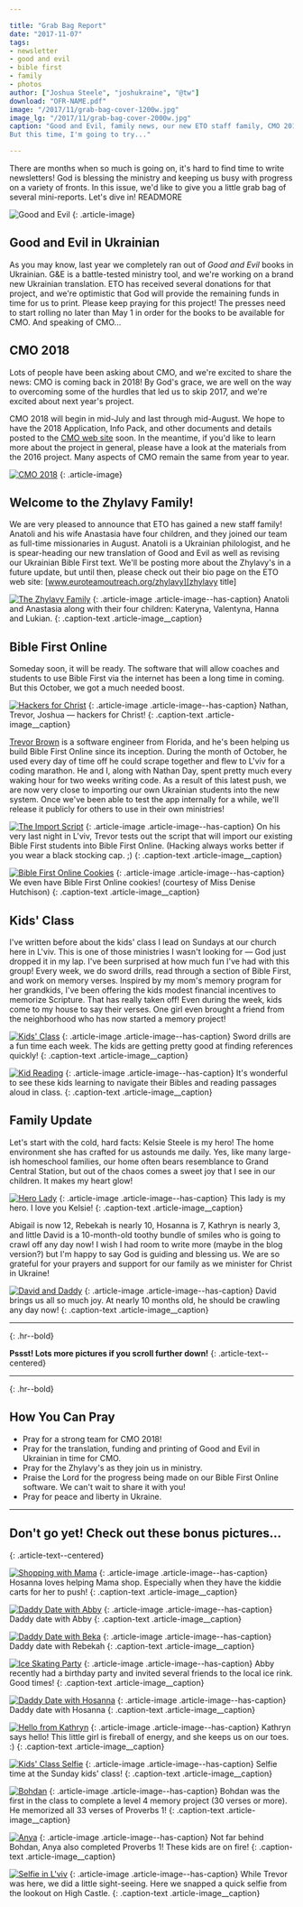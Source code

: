 ```yaml
---

title: "Grab Bag Report"
date: "2017-11-07"
tags:
- newsletter
- good and evil
- bible first
- family
- photos
author: ["Joshua Steele", "joshukraine", "@tw"]
download: "OFR-NAME.pdf"
image: "/2017/11/grab-bag-cover-1200w.jpg"
image_lg: "/2017/11/grab-bag-cover-2000w.jpg"
caption: "Good and Evil, family news, our new ETO staff family, CMO 2018 — where do I start? Two pages never seems enough to fit in all the news.
But this time, I'm going to try..."

---
```


There are months when so much is going on, it's hard to find time to write newsletters! God is blessing the ministry and keeping us busy with progress on a variety of fronts. In this issue, we'd like to give you a little grab bag of several mini-reports. Let's dive in! READMORE

![Good and Evil](https://d21yo20tm8bmc2.cloudfront.net/2017/11/ge-cover-250h.jpg)
{: .article-image}

## Good and Evil in Ukrainian

As you may know, last year we completely ran out of *Good and Evil* books in Ukrainian. G&E is a battle-tested ministry tool, and we're working on a brand new Ukrainian translation. ETO has received several donations for that project, and we're optimistic that God will provide the remaining funds in time for us to print. Please keep praying for this project! The presses need to start rolling no later than May 1 in order for the books to be available for CMO. And speaking of CMO...

## CMO 2018

Lots of people have been asking about CMO, and we're excited to share the news: CMO is coming back in 2018! By God's grace, we are well on the way to overcoming some of the hurdles that led us to skip 2017, and we're excited about next year's project.

CMO 2018 will begin in mid-July and last through mid-August. We hope to have the 2018 Application, Info Pack, and other documents and details posted to the [CMO web site][cmo title] soon. In the meantime, if you'd like to learn more about the project in general, please have a look at the materials from the 2016 project. Many aspects of CMO remain the same from year to year.

[![CMO 2018](https://d21yo20tm8bmc2.cloudfront.net/2017/11/cmo-logo-full-300w.png)](http://cmoproject.org)
{: .article-image}

## Welcome to the Zhylavy Family!

We are very pleased to announce that ETO has gained a new staff family! Anatoli and his wife Anastasia have four children, and they joined our team as full-time missionaries in August. Anatoli is a Ukrainian philologist, and he is spear-heading our new translation of Good and Evil as well as revising our Ukrainian Bible First text. We'll be posting more about the Zhylavy's in a future update, but until then, please check out their bio page on the ETO web site: [www.euroteamoutreach.org/zhylavy][zhylavy title]

[![The Zhylavy Family](https://d21yo20tm8bmc2.cloudfront.net/2017/11/zhylavy-family-550w.jpg)](https://d21yo20tm8bmc2.cloudfront.net/2017/11/zhylavy-family-2000w.jpg)
{: .article-image .article-image--has-caption}
Anatoli and Anastasia along with their four children: Kateryna, Valentyna, Hanna and Lukian.
{: .caption-text .article-image__caption}

## Bible First Online

Someday soon, it will be ready. The software that will allow coaches and students to use Bible First via the internet has been a long time in coming. But this October, we got a much needed boost.

[![Hackers for Christ](https://d21yo20tm8bmc2.cloudfront.net/2017/11/hackers-for-christ-550w.jpg)](https://d21yo20tm8bmc2.cloudfront.net/2017/11/hackers-for-christ-2000w.jpg)
{: .article-image .article-image--has-caption}
Nathan, Trevor, Joshua — hackers for Christ!
{: .caption-text .article-image__caption}

[Trevor Brown][stratus3d title] is a software engineer from Florida, and he's been helping us build Bible First Online since its inception. During the month of October, he used every day of time off he could scrape together and flew to L'viv for a coding marathon. He and I, along with Nathan Day, spent pretty much every waking hour for two weeks writing code. As a result of this latest push, we are now very close to importing our own Ukrainian students into the new system. Once we've been able to test the app internally for a while, we'll release it publicly for others to use in their own ministries!

[![The Import Script](https://d21yo20tm8bmc2.cloudfront.net/2017/11/the-import-script-550w.jpg)](https://d21yo20tm8bmc2.cloudfront.net/2017/11/the-import-script-2000w.jpg)
{: .article-image .article-image--has-caption}
On his very last night in L'viv, Trevor tests out the script that will import our existing Bible First students into Bible First Online. (Hacking always works better if you wear a black stocking cap. ;)
{: .caption-text .article-image__caption}

[![Bible First Online Cookies](https://d21yo20tm8bmc2.cloudfront.net/2017/11/bible-first-online-cookie-550w.jpg)](https://d21yo20tm8bmc2.cloudfront.net/2017/11/bible-first-online-cookie-2000w.jpg)
{: .article-image .article-image--has-caption}
We even have Bible First Online cookies! (courtesy of Miss Denise Hutchison)
{: .caption-text .article-image__caption}

## Kids' Class

I've written before about the kids' class I lead on Sundays at our church here in L'viv. This is one of those ministries I wasn't looking for — God just dropped it in my lap. I've been surprised at how much fun I've had with this group! Every week, we do sword drills, read through a section of Bible First, and work on memory verses. Inspired by my mom's memory program for her grandkids, I've been offering the kids modest financial incentives to memorize Scripture. That has really taken off! Even during the week, kids come to my house to say their verses. One girl even brought a friend from the neighborhood who has now started a memory project!

[![Kids' Class](https://d21yo20tm8bmc2.cloudfront.net/2017/11/kids-class-550w.jpg)](https://d21yo20tm8bmc2.cloudfront.net/2017/11/kids-class-2000w.jpg)
{: .article-image .article-image--has-caption}
Sword drills are a fun time each week. The kids are getting pretty good at finding references quickly!
{: .caption-text .article-image__caption}

[![Kid Reading](https://d21yo20tm8bmc2.cloudfront.net/2017/11/kid-reading-550h.jpg)](https://d21yo20tm8bmc2.cloudfront.net/2017/11/kid-reading-2000h.jpg)
{: .article-image .article-image--has-caption}
It's wonderful to see these kids learning to navigate their Bibles and reading passages aloud in class.
{: .caption-text .article-image__caption}

## Family Update

Let's start with the cold, hard facts: Kelsie Steele is my hero! The home environment she has crafted for us astounds me daily. Yes, like many large-ish homeschool families, our home often bears resemblance to Grand Central Station, but out of the chaos comes a sweet joy that I see in our children. It makes my heart glow!

[![Hero Lady](https://d21yo20tm8bmc2.cloudfront.net/2017/11/hero-lady-550w.jpg)](https://d21yo20tm8bmc2.cloudfront.net/2017/11/hero-lady-2000w.jpg)
{: .article-image .article-image--has-caption}
This lady is my hero. I love you Kelsie!
{: .caption-text .article-image__caption}

Abigail is now 12, Rebekah is nearly 10, Hosanna is 7, Kathryn is nearly 3, and little David is a 10-month-old toothy bundle of smiles who is going to crawl off any day now! I wish I had room to write more (maybe in the blog version?) but I'm happy to say God is guiding and blessing us. We are so grateful for your prayers and support for our family as we minister for Christ in Ukraine!

[![David and Daddy](https://d21yo20tm8bmc2.cloudfront.net/2017/11/david-and-daddy-550h.jpg)](https://d21yo20tm8bmc2.cloudfront.net/2017/11/david-and-daddy-2000h.jpg)
{: .article-image .article-image--has-caption}
David brings us all so much joy. At nearly 10 months old, he should be crawling any day now!
{: .caption-text .article-image__caption}

---
{: .hr--bold}

**Pssst! Lots more pictures if you scroll further down!**
{: .article-text--centered}

---
{: .hr--bold}

## How You Can Pray

* Pray for a strong team for CMO 2018!
* Pray for the translation, funding and printing of Good and Evil in Ukrainian in time for CMO.
* Pray for the Zhylavy's as they join us in ministry.
* Praise the Lord for the progress being made on our Bible First Online software. We can't wait to share it with you!
* Pray for peace and liberty in Ukraine.

---

## Don't go yet! Check out these bonus pictures...
{: .article-text--centered}

[![Shopping with Mama](https://d21yo20tm8bmc2.cloudfront.net/2017/11/helping-mama-shop-550h.jpg)](https://d21yo20tm8bmc2.cloudfront.net/2017/11/helping-mama-shop-2000h.jpg)
{: .article-image .article-image--has-caption}
Hosanna loves helping Mama shop. Especially when they have the kiddie carts for her to push!
{: .caption-text .article-image__caption}

[![Daddy Date with Abby](https://d21yo20tm8bmc2.cloudfront.net/2017/11/daddy-date-abby-550h.jpg)](https://d21yo20tm8bmc2.cloudfront.net/2017/11/daddy-date-abby-2000h.jpg)
{: .article-image .article-image--has-caption}
Daddy date with Abby
{: .caption-text .article-image__caption}

[![Daddy Date with Beka](https://d21yo20tm8bmc2.cloudfront.net/2017/11/daddy-date-beka-550w.jpg)](https://d21yo20tm8bmc2.cloudfront.net/2017/11/daddy-date-beka-2000w.jpg)
{: .article-image .article-image--has-caption}
Daddy date with Rebekah
{: .caption-text .article-image__caption}

[![Ice Skating Party](https://d21yo20tm8bmc2.cloudfront.net/2017/11/ice-skating-party-550w.jpg)](https://d21yo20tm8bmc2.cloudfront.net/2017/11/ice-skating-party-2000w.jpg)
{: .article-image .article-image--has-caption}
Abby recently had a birthday party and invited several friends to the local ice rink. Good times!
{: .caption-text .article-image__caption}

[![Daddy Date with Hosanna](https://d21yo20tm8bmc2.cloudfront.net/2017/11/daddy-date-hosanna-550h.jpg)](https://d21yo20tm8bmc2.cloudfront.net/2017/11/daddy-date-hosanna-2000h.jpg)
{: .article-image .article-image--has-caption}
Daddy date with Hosanna
{: .caption-text .article-image__caption}

[![Hello from Kathryn](https://d21yo20tm8bmc2.cloudfront.net/2017/11/hello-from-kathryn-550h.jpg)](https://d21yo20tm8bmc2.cloudfront.net/2017/11/hello-from-kathryn-2000h.jpg)
{: .article-image .article-image--has-caption}
Kathryn says hello! This little girl is fireball of energy, and she keeps us on our toes. :)
{: .caption-text .article-image__caption}

[![Kids' Class Selfie](https://d21yo20tm8bmc2.cloudfront.net/2017/11/kids-class-selfie-550w.jpg)](https://d21yo20tm8bmc2.cloudfront.net/2017/11/kids-class-selfie-2000w.jpg)
{: .article-image .article-image--has-caption}
Selfie time at the Sunday kids' class!
{: .caption-text .article-image__caption}

[![Bohdan](https://d21yo20tm8bmc2.cloudfront.net/2017/11/bohdan-550w.jpg)](https://d21yo20tm8bmc2.cloudfront.net/2017/11/bohdan-2000w.jpg)
{: .article-image .article-image--has-caption}
Bohdan was the first in the class to complete a level 4 memory project (30 verses or more). He memorized all 33 verses of Proverbs 1!
{: .caption-text .article-image__caption}

[![Anya](https://d21yo20tm8bmc2.cloudfront.net/2017/11/anya-550h.jpg)](https://d21yo20tm8bmc2.cloudfront.net/2017/11/anya-2000h.jpg)
{: .article-image .article-image--has-caption}
Not far behind Bohdan, Anya also completed Proverbs 1! These kids are on fire!
{: .caption-text .article-image__caption}

[![Selfie in L'viv](https://d21yo20tm8bmc2.cloudfront.net/2017/11/lviv-selfie-550w.jpg)](https://d21yo20tm8bmc2.cloudfront.net/2017/11/lviv-selfie-2000w.jpg)
{: .article-image .article-image--has-caption}
While Trevor was here, we did a little sight-seeing. Here we snapped a quick selfie from the lookout on High Castle.
{: .caption-text .article-image__caption}


[cmo title]: http://www.cmoproject.org/ "Learn more about Carpathian Mountain Outreach."
[good-and-evil title]: http://goodandevilbook.com/ "THE ULTIMATE SUPER HERO COMIC - NOW ONLINE!"
[zhylavy title]: https://euroteamoutreach.org/zhylavy/ "The Zhylavy Family"
[stratus3d title]: http://stratus3d.com/ "Software Engineering, Web Development and 3D Graphics"
